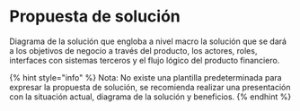 # Propuesta de solución

Diagrama de la solución que engloba a nivel macro la solución que se dará a los objetivos de negocio a través del producto, los actores, roles, interfaces con sistemas terceros y el flujo lógico del producto financiero.

{% hint style="info" %}
Nota: No existe una plantilla predeterminada para expresar la propuesta de solución, se recomienda realizar una presentación con la situación actual, diagrama de la solución y beneficios.
{% endhint %}
